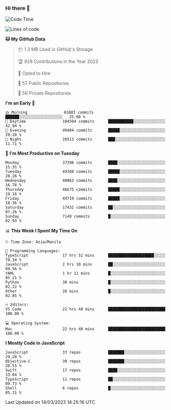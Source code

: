 ### Hi there 👋

<!--START_SECTION:waka-->
![Code Time](http://img.shields.io/badge/Code%20Time-3%2C728%20hrs%2046%20mins-blue)

![Lines of code](https://img.shields.io/badge/From%20Hello%20World%20I%27ve%20Written-99.3%20million%20lines%20of%20code-blue)

**🐱 My GitHub Data** 

> 📦 1.3 MB Used in GitHub's Storage 
 > 
> 🏆 928 Contributions in the Year 2023
 > 
> 💼 Opted to Hire
 > 
> 📜 57 Public Repositories 
 > 
> 🔑 56 Private Repositories 
 > 
**I'm an Early 🐤** 

```text
🌞 Morning                61083 commits       ██████░░░░░░░░░░░░░░░░░░░   25.08 % 
🌆 Daytime                104594 commits      ███████████░░░░░░░░░░░░░░   42.94 % 
🌃 Evening                49404 commits       █████░░░░░░░░░░░░░░░░░░░░   20.28 % 
🌙 Night                  28513 commits       ███░░░░░░░░░░░░░░░░░░░░░░   11.71 % 
```
📅 **I'm Most Productive on Tuesday** 

```text
Monday                   37396 commits       ████░░░░░░░░░░░░░░░░░░░░░   15.35 % 
Tuesday                  49360 commits       █████░░░░░░░░░░░░░░░░░░░░   20.26 % 
Wednesday                40863 commits       ████░░░░░░░░░░░░░░░░░░░░░   16.78 % 
Thursday                 46675 commits       █████░░░░░░░░░░░░░░░░░░░░   19.16 % 
Friday                   44719 commits       █████░░░░░░░░░░░░░░░░░░░░   18.36 % 
Saturday                 17432 commits       ██░░░░░░░░░░░░░░░░░░░░░░░   07.16 % 
Sunday                   7149 commits        █░░░░░░░░░░░░░░░░░░░░░░░░   02.93 % 
```


📊 **This Week I Spent My Time On** 

```text
🕑︎ Time Zone: Asia/Manila

💬 Programming Languages: 
TypeScript               17 hrs 52 mins      ████████████████████░░░░░   78.34 % 
JavaScript               2 hrs 10 mins       ██░░░░░░░░░░░░░░░░░░░░░░░   09.56 % 
YAML                     1 hr 11 mins        █░░░░░░░░░░░░░░░░░░░░░░░░   05.21 % 
Python                   30 mins             █░░░░░░░░░░░░░░░░░░░░░░░░   02.22 % 
Other                    28 mins             █░░░░░░░░░░░░░░░░░░░░░░░░   02.05 % 

🔥 Editors: 
VS Code                  22 hrs 48 mins      █████████████████████████   100.00 % 

💻 Operating System: 
Mac                      22 hrs 48 mins      █████████████████████████   100.00 % 
```

**I Mostly Code in JavaScript** 

```text
JavaScript               33 repos            ███████░░░░░░░░░░░░░░░░░░   29.20 % 
Objective-C              30 repos            ███████░░░░░░░░░░░░░░░░░░   26.55 % 
Swift                    17 repos            ████░░░░░░░░░░░░░░░░░░░░░   15.04 % 
TypeScript               11 repos            ██░░░░░░░░░░░░░░░░░░░░░░░   09.73 % 
Shell                    6 repos             █░░░░░░░░░░░░░░░░░░░░░░░░   05.31 % 
```




 Last Updated on 14/03/2023 14:25:16 UTC
<!--END_SECTION:waka-->


<!--
**rad182/rad182** is a ✨ _special_ ✨ repository because its `README.md` (this file) appears on your GitHub profile.

Here are some ideas to get you started:

- 🔭 I’m currently working on ...
- 🌱 I’m currently learning ...
- 👯 I’m looking to collaborate on ...
- 🤔 I’m looking for help with ...
- 💬 Ask me about ...
- 📫 How to reach me: ...
- 😄 Pronouns: ...
- ⚡ Fun fact: ...
-->
